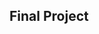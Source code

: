 ## Final Project
[Proposal]: https://github.com/spenceryu/15618-final-project/blob/master/reports/proposal.pdf
